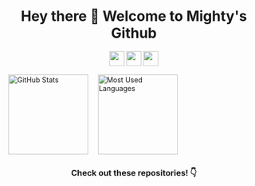 <h1 align="center">Hey there 👋 Welcome to Mighty's Github</h1>

[//]: # (<h2 align="center">Take a look at my website below</h2>)
<p align="center">
  <a href="https://mighty-weaver.github.io/"><img height="30" src="https://img.shields.io/badge/Website-2B4783?style=for-the-badge&logo=google-chrome&logoColor=white"></a>
  <a href="mailto:mightyweaver829@gmail.com" target="_blank"><img height="30" src="https://img.shields.io/badge/gmail-c14438?&style=for-the-badge&logo=gmail&logoColor=white"></a>
  <a href="https://twitter.com/MightyWeaver2"><img height="30" src="https://img.shields.io/twitter/follow/MightyWeaver2?style=social"></a>
</p>

<p float="left">
  <img height="160em" alt="GitHub Stats" src="https://github-readme-stats.vercel.app/api?username=MighTy-Weaver&count_private=true&theme=buefy&show_icons=true&hide_border=true&count_private=true&include_all_commits=true&hide=prs" />
  &nbsp;&nbsp;&nbsp;
  <img height="160em" alt="Most Used Languages" src="https://github-readme-stats.vercel.app/api/top-langs/?username=MighTy-Weaver&show_icons=true&hide_border=true&layout=compact&hide=shell&count_private=true&theme=buefy" />
</p>

<h3 align="center">Check out these repositories! 👇</h3>